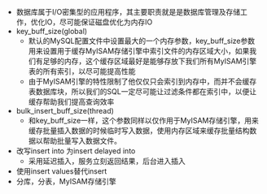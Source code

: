 + 数据库属于I/O密集型的应用程序，其主要职责就是是数据库管理及存储工作，优化IO，尽可能保证磁盘优化为内存IO
+ key_buff_size(global)
  + 默认的MySQL配置文件中设置最大的一个内存参数，key_buff_size参数用来设置用于缓存MyISAM存储引擎中索引文件的内存区域大小，如果我们有足够的内存，这个缓存区域最好是能够存放下我们所有MyISAM引擎表的所有索引，以尽可能提高性能
  + 由于MyISAM引擎的特性限制了他仅仅只会索引到内存中，而并不会缓存表数据库块，所以我们的SQL一定尽可能让过滤条件都在索引中，以便让缓存帮助我们提高查询效率
+ bulk_insert_buff_size(thread)
  + 和key_buff_size一样，这个参数同样以仅作用于MyISAM存储引擎，用来缓存批量插入数据的时候临时写入数据，使用内存区域来缓存批量结构数据以帮助批量写入数据文件。
+ 改写insert into 为insert delayed into
  + 采用延迟插入，服务立刻返回结果，后台进入插入
+ 使用insert values替代insert
+ 分库，分表，MyISAM存储引擎
